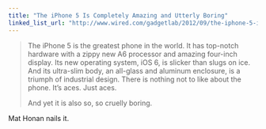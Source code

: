 ```yaml
---
title: "The iPhone 5 Is Completely Amazing and Utterly Boring"
linked_list_url: "http://www.wired.com/gadgetlab/2012/09/the-iphone-5-is-boring-and-amazing/"
---
```

<blockquote><p>
  The iPhone 5 is the greatest phone in the world. It has top-notch hardware with a zippy new A6 processor and amazing four-inch display. Its new operating system, iOS 6, is slicker than slugs on ice. And its ultra-slim body, an all-glass and aluminum enclosure, is a triumph of industrial design. There is nothing not to like about the phone. It’s aces. Just aces.</p>
<p>  And yet it is also so, so cruelly boring.
</p></blockquote>
<p>Mat Honan nails it.</p>

